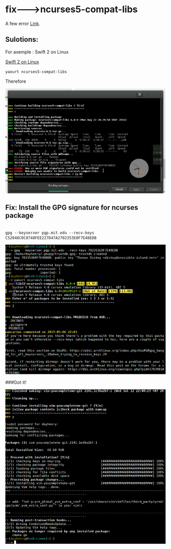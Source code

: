 # fix--->ncurses5-compat-libs
A few error [Link](https://forum.manjaro.org/t/solved-cant-install-android-sdk-platform-tools-from-aur/6187/6).


## Sulotions:
For axemple : Swift 2 on Linux


[Swift 2 on Linux ](http://juanroa.me/2016/swift-on-linux/) 


```
yaourt ncurses5-compat-libs

```
Therefore






![Screenshot](image/ncurses5.png)












## Fix: Install the GPG signature for ncurses package
```aidl

gpg --keyserver pgp.mit.edu --recv-keys C52048C0C0748FEE227D47A2702353E0F7E48EDB
```







![Screenshot](image/pkg.png)






###Got it!





![Screenshot](image/pkg2.png)





